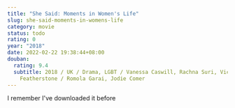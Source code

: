 ```yaml
---
title: "She Said: Moments in Women's Life"
slug: she-said-moments-in-womens-life
category: movie
status: todo
rating: 0
year: "2018"
date: 2022-02-22 19:38:44+08:00
douban:
  rating: 9.4
  subtitle: 2018 / UK / Drama, LGBT / Vanessa Caswill, Rachna Suri, Vicky
    Featherstone / Romola Garai, Jodie Comer
---
```


I remember I've downloaded it before
